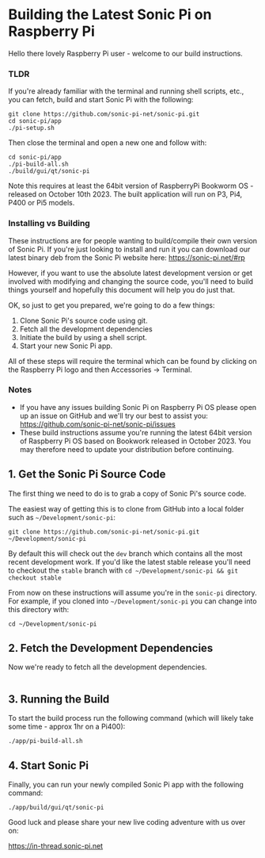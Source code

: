 # Building the Latest Sonic Pi on Raspberry Pi

Hello there lovely Raspberry Pi user - welcome to our build instructions.


### TLDR

If you're already familiar with the terminal and running shell scripts,
etc., you can fetch, build and start Sonic Pi with the following:

```
git clone https://github.com/sonic-pi-net/sonic-pi.git
cd sonic-pi/app
./pi-setup.sh
```

Then close the terminal and open a new one and follow with:

```
cd sonic-pi/app
./pi-build-all.sh
./build/gui/qt/sonic-pi

```

Note this requires at least the 64bit version of RaspberryPi Bookworm OS - released on October 10th 2023. The built application will run on P3, Pi4, P400 or Pi5 models.

### Installing vs Building

These instructions are for people wanting to build/compile their own
version of Sonic Pi. If you're just looking to install and run it you
can download our latest binary deb from the Sonic Pi website here:
https://sonic-pi.net/#rp

However, if you want to use the absolute latest development version or
get involved with modifying and changing the source code, you'll need to
build things yourself and hopefully this document will help you do just
that.

OK, so just to get you prepared, we're going to do a few things:

1. Clone Sonic Pi's source code using git.
2. Fetch all the development dependencies
3. Initiate the build by using a shell script.
4. Start your new Sonic Pi app.

All of these steps will require the terminal which can be found by
clicking on the Raspberry Pi logo and then Accessories -> Terminal.


### Notes

* If you have any issues building Sonic Pi on Raspberry Pi OS please
  open up an issue on GitHub and we'll try our best to assist you:
  https://github.com/sonic-pi-net/sonic-pi/issues
* These build instructions assume you're running the latest 64bit version
  of Raspberry Pi OS based on Bookwork released in October 2023. You may therefore need to update your distribution before continuing.


## 1. Get the Sonic Pi Source Code

The first thing we need to do is to grab a copy of Sonic Pi's source code.

The easiest way of getting this is to clone from GitHub
into a local folder such as `~/Development/sonic-pi`:

```
git clone https://github.com/sonic-pi-net/sonic-pi.git ~/Development/sonic-pi
```

By default this will check out the `dev` branch which contains all the
most recent development work. If you'd like the latest stable release
you'll need to checkout the `stable` branch with `cd
~/Development/sonic-pi && git checkout stable`

From now on these instructions will assume you're in the `sonic-pi`
directory. For example, if you cloned into `~/Development/sonic-pi` you
can change into this directory with:

```
cd ~/Development/sonic-pi
```

## 2. Fetch the Development Dependencies

Now we're ready to fetch all the development dependencies.

```./app/pi-setup.sh
```

## 3. Running the Build
To start the build process run the following command (which will likely take some time - approx 1hr on a Pi400):

```
./app/pi-build-all.sh
```

## 4. Start Sonic Pi

Finally, you can run your newly compiled Sonic Pi app with the following command:

```
./app/build/gui/qt/sonic-pi
```


Good luck and please share your new live coding adventure with us over on:

https://in-thread.sonic-pi.net

